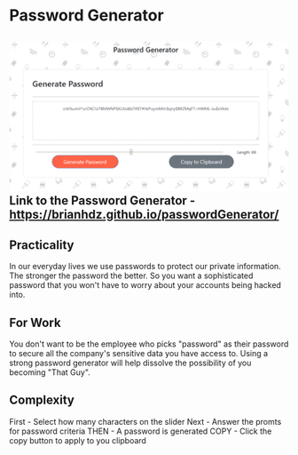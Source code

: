 # Password Generator

![Password Generator Screenshot](screenshot.png)
Link to the Password Generator - https://brianhdz.github.io/passwordGenerator/
-------------------------------------------

Practicality
-------------------------------------------
In our everyday lives we use passwords to protect our private
information. The stronger the password the better. So you want
a sophisticated password that you won't have to worry about 
your accounts being hacked into.

For Work
-------------------------------------------
You don't want to be the employee who picks "password" as their password
to secure all the company's sensitive data you have access to.
Using a strong password generator will help dissolve the possibility 
of you becoming "That Guy".

Complexity
-------------------------------------------
First - Select how many characters on the slider
Next - Answer the promts for password criteria
THEN - A password is generated
COPY - Click the copy button to apply to you clipboard